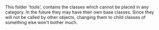 This folder 'tools', contains the classes which cannot be placed in any category. In the 
future they may have their own base classes. Since they will not be called by 
other objects, changing them to child classes of something else won't bother much.
